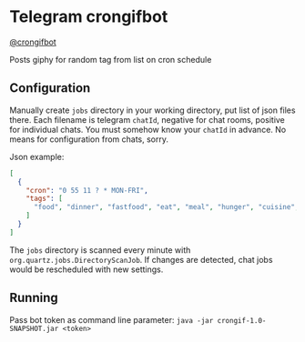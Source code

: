 # Telegram crongifbot

[@crongifbot](https://t.me/crongifbot)

Posts giphy for random tag from list on cron schedule

## Configuration 

Manually create `jobs` directory in your working directory, put list of json files there. 
Each filename is telegram `chatId`, negative for chat rooms, positive for individual chats.
You must somehow know your `chatId` in advance. No means for configuration from chats, sorry.

Json example:
```json
[
  {
    "cron": "0 55 11 ? * MON-FRI",
    "tags": [
      "food", "dinner", "fastfood", "eat", "meal", "hunger", "cuisine", "snack", "lunch", "chew", "chewing"
    ]
  }
]
```
The `jobs` directory is scanned every minute with `org.quartz.jobs.DirectoryScanJob`. If changes are 
detected, chat jobs would be rescheduled with new settings.

## Running

Pass bot token as command line parameter: `java -jar crongif-1.0-SNAPSHOT.jar <token>`

